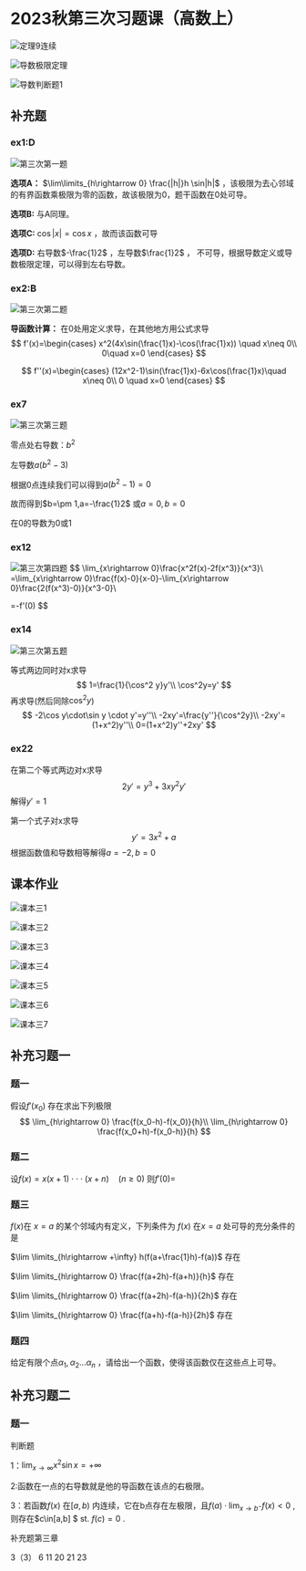 # 2023秋第三次习题课（高数上）



![定理9连续](C:\Users\Lenovo\Desktop\new\高数2023秋\定理9连续.png)

![导数极限定理](C:\Users\Lenovo\Desktop\new\高数2023秋\导数极限定理.png)

![导数判断题1](C:\Users\Lenovo\Desktop\new\高数2023秋\导数判断题1.png)

## 补充题

### ex1:D

![第三次第一题](C:\Users\Lenovo\Desktop\new\高数2023秋\第三次第一题.png)

**选项A：** $\lim\limits_{h\rightarrow 0} \frac{|h|}h \sin|h|$ ，该极限为去心邻域的有界函数乘极限为零的函数，故该极限为0，题干函数在0处可导。

**选项B:** 与A同理。

**选项C:** $\cos|x|=\cos x$ ，故而该函数可导 

**选项D:** 右导数$-\frac{1}2$ ，左导数$\frac{1}2$ ， 不可导，根据导数定义或导数极限定理，可以得到左右导数。

### ex2:B

![第三次第二题](C:\Users\Lenovo\Desktop\new\高数2023秋\第三次第二题.png)

**导函数计算：** 在0处用定义求导，在其他地方用公式求导
$$
f'(x)=\begin{cases}
x^2(4x\sin(\frac{1}x)-\cos(\frac{1}x)) \quad x\neq 0\\
0\quad x=0
\end{cases}
$$

$$
f''(x)=\begin{cases}
(12x^2-1)\sin(\frac{1}x)-6x\cos(\frac{1}x)\quad x\neq 0\\
0 \quad x=0
\end{cases}
$$

### ex7

![第三次第三题](C:\Users\Lenovo\Desktop\new\高数2023秋\第三次第三题.png)

零点处右导数：$b^2$

左导数$a(b^2-3)$

根据0点连续我们可以得到$a(b^2-1)=0$

故而得到$b=\pm 1,a=-\frac{1}2$ 或$a=0,b=0$

在0的导数为0或1

### ex12

![第三次第四题](C:\Users\Lenovo\Desktop\new\高数2023秋\第三次第四题.png)
$$
\lim_{x\rightarrow 0}\frac{x^2f(x)-2f(x^3)}{x^3}\\
=\lim_{x\rightarrow 0}\frac{f(x)-0}{x-0}-\lim_{x\rightarrow 0}\frac{2(f(x^3)-0)}{x^3-0}\\

=-f'(0)
$$

### ex14

![第三次第五题](C:\Users\Lenovo\Desktop\new\高数2023秋\第三次第五题.png)

等式两边同时对x求导
$$
1=\frac{1}{\cos^2 y}y'\\
\cos^2y=y'
$$
再求导(然后同除$\cos^2 y$)
$$
-2\cos y\cdot\sin y \cdot y'=y''\\
-2xy'=\frac{y''}{\cos^2y}\\
-2xy'=(1+x^2)y''\\
0=(1+x^2)y''+2xy'
$$

### ex22

在第二个等式两边对x求导
$$
2y'=y^3+3xy^2y'
$$
解得$y'=1$

第一个式子对x求导
$$
y'=3x^2+a
$$
根据函数值和导数相等解得$a=-2,b=0$

## 课本作业

![课本三1](C:\Users\Lenovo\Desktop\new\高数2023秋\课本三1.png)

![课本三2](C:\Users\Lenovo\Desktop\new\高数2023秋\课本三2.png)

![课本三3](C:\Users\Lenovo\Desktop\new\高数2023秋\课本三3.png)

![课本三4](C:\Users\Lenovo\Desktop\new\高数2023秋\课本三4.png)

![课本三5](C:\Users\Lenovo\Desktop\new\高数2023秋\课本三5.png)

![课本三6](C:\Users\Lenovo\Desktop\new\高数2023秋\课本三6.png)

![课本三7](C:\Users\Lenovo\Desktop\new\高数2023秋\课本三7.png)

## 补充习题一

### 题一

假设$f'(x_0)$ 存在求出下列极限
$$
\lim_{h\rightarrow 0} \frac{f(x_0-h)-f(x_0)}{h}\\
\lim_{h\rightarrow 0} \frac{f(x_0+h)-f(x_0-h)}{h}
$$

### 题二

设$f(x)=x(x+1)\cdot \cdot \cdot (x+n)\quad (n\geq 0)$ 则$f'(0)=$

### 题三

$f(x)$在 $x=a$ 的某个邻域内有定义，下列条件为 $f(x)$ 在$x=a$ 处可导的充分条件的是

$\lim \limits_{h\rightarrow +\infty} h(f(a+\frac{1}h)-f(a))$ 存在

$\lim \limits_{h\rightarrow 0} \frac{f(a+2h)-f(a+h)}{h}$ 存在

$\lim \limits_{h\rightarrow 0} \frac{f(a+2h)-f(a-h)}{2h}$ 存在

$\lim \limits_{h\rightarrow 0} \frac{f(a+h)-f(a-h)}{2h}$ 存在

### 题四

给定有限个点$\alpha_1,\alpha_2...\alpha_n$ ，请给出一个函数，使得该函数仅在这些点上可导。

## 补充习题二

### 题一

判断题

1：$\lim_{x\rightarrow \infty} x^2 \sin x=+\infty$

2:函数在一点的右导数就是他的导函数在该点的右极限。

3：若函数$f(x)$ 在$[a,b)$ 内连续，它在b点存在左极限，且$f(a)\cdot \lim_{x\rightarrow b^-}f(x)<0$ ,则存在$c\in[a,b] $ st. $f(c)=0$ .

补充题第三章

3（3） 6 11 20 21 23 